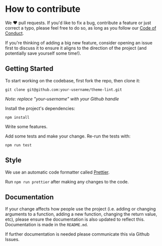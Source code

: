 # How to contribute

We ❤️ pull requests. If you'd like to fix a bug, contribute a feature or
just correct a typo, please feel free to do so, as long as you follow
our [Code of Conduct](https://github.com/Shopify/theme-lint/blob/master/CODE_OF_CONDUCT.md).

If you're thinking of adding a big new feature, consider opening an
issue first to discuss it to ensure it aligns to the direction of the
project (and potentially save yourself some time!).

## Getting Started

To start working on the codebase, first fork the repo, then clone it:
```
git clone git@github.com:your-username/theme-lint.git
```
*Note: replace "your-username" with your Github handle*

Install the project's dependencies:

```
npm install
```

Write some features.

Add some tests and make your change. Re-run the tests with:

```
npm run test
```

## Style

We use an automatic code formatter called [Prettier](https://prettier.io/).

Run `npm run prettier` after making any changes to the code.

## Documentation
If your change affects how people use the project (i.e. adding or
changing arguments to a function, adding a new function, changing the
return value, etc), please ensure the documentation is also updated to
reflect this. Documentation is made in the `README.md`.

If further documentation is needed please communicate this via Github Issues.
